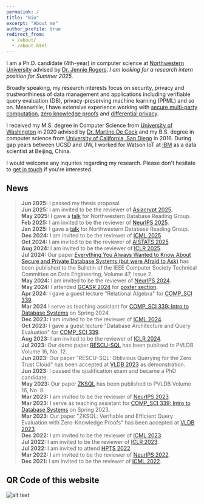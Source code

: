 ```yaml
---
permalink: /
title: "Bio"
excerpt: "About me"
author_profile: true
redirect_from: 
  - /about/
  - /about.html
---
```


I am a Ph.D. candidate (4th-year) in computer science at [Northwestern University](https://www.mccormick.northwestern.edu/computer-science/people/phd-students/l-r.html) advised by [Dr. Jennie Rogers](http://users.eecs.northwestern.edu/~jennie/). *I am looking for a research intern position for Summer 2025.*

Broadly speaking, my research interests focus on security, privacy and trustworthiness of data management and applications including verifiable query evaluation (DB), privacy-preserving machine learning (PPML) and so on. Meanwhile, I have extensive experience working with [secure multi-party computation](https://en.wikipedia.org/wiki/Secure_multi-party_computation), [zero knowledge proofs](https://en.wikipedia.org/wiki/Zero-knowledge_proof) and [differential privacy](https://en.wikipedia.org/wiki/Differential_privacy).

I received my M.S. degree in Computer Science from [University of Washington](http://www.washington.edu) in 2020 advised by [Dr. Martine De Cock](http://faculty.washington.edu/mdecock/) and my B.S. degree in computer science from [University of California, San Diego](https://cse.ucsd.edu) in 2016. During gap years between UCSD and UW, I worked for Watson IoT at [IBM](https://www.ibm.com/) as a data scientist at Beijing, China.

I would welcome any inquiries regarding my research. Please don't hesitate to [get in touch](mailto:xiling.li@northwestern.edu) if you're interested.

## **News**
>**Jun 2025:** I passed my thesis proposal. <br />
>**Jun 2025:** I am invited to be the reviewer of [Asiacrypt 2025](https://asiacrypt.iacr.org/2025/). <br />
>**May 2025:** I gave a [talk](https://xilinggrantli.github.io/files/DBReadingGroup0521.pdf) for Northwestern Database Reading Group. <br />
>**Feb 2025:** I am invited to be the reviewer of [NeurIPS 2025](https://nips.cc/Conferences/2025/Dates). <br />
>**Jan 2025:** I gave a [talk](https://xilinggrantli.github.io/files/2025_WI_DB_Reading_Group.pdf) for Northwestern Database Reading Group. <br />
>**Dec 2024:** I am invited to be the reviewer of [ICML 2025](https://icml.cc/Conferences/2025/Dates). <br />
>**Oct 2024:** I am invited to be the reviewer of [AISTATS 2025](https://virtual.aistats.org/Conferences/2025/Dates). <br />
>**Aug 2024:** I am invited to be the reviewer of [ICLR 2025](https://iclr.cc/Conferences/2025). <br />
>**Jul 2024:** Our paper [Everything You Always Wanted to Know About Secure and Private Database Systems (but were Afraid to Ask)](http://sites.computer.org/debull/A24june/A24JUN-CD.pdf#page=5) has been published to the Bulletin of the IEEE Computer Society Technical Committee on Data Engineering, Volume 47, Issue 2. <br />
>**May 2024:** I am invited to be the reviewer of [NeurIPS 2024](https://nips.cc/Conferences/2024/Dates). <br />
>**May 2024:** I attended [GCASR 2024](https://gcasr.org/2024/) for [poster section](https://xilinggrantli.github.io/images/gcasr2024-poster.jpg). <br />
>**Apr 2024:** I gave a guest lecture "Relational Algebra" for [COMP_SCI 339](https://www.mccormick.northwestern.edu/computer-science/academics/courses/descriptions/339.html). <br />
>**Mar 2024** I serve as teaching assistant for [COMP_SCI 339: Intro to Database Systems](https://www.mccormick.northwestern.edu/computer-science/academics/courses/descriptions/339.html) on Spring 2024. <br />
>**Dec 2023:** I am invited to be the reviewer of [ICML 2024](https://icml.cc/Conferences/2024/Dates). <br />
>**Oct 2023:** I gave a guest lecture "Database Architecture and Query Evaluation" for [COMP_SCI 339](https://www.mccormick.northwestern.edu/computer-science/academics/courses/descriptions/339.html). <br />
>**Aug 2023:** I am invited to be the reviewer of [ICLR 2024](https://iclr.cc/Conferences/2024). <br />
>**Jul 2023:** Our demo paper [RESCU-SQL](https://www.vldb.org/pvldb/vol16/p4086-li.pdf) has been publised to PVLDB Volume 16, No. 12. <br />
> **Jun 2023:** Our paper "RESCU-SQL: Oblivious Querying for the Zero Trust Cloud" has been accepted at [VLDB 2023](https://vldb.org/2023/?papers-demo) as demonstration. <br />
>**Jun 2023:** I passed the qualification exam and became a PhD candidate. <br />
>**May 2023:** Our paper [ZKSQL](https://www.vldb.org/pvldb/vol16/p1804-li.pdf) has been published to PVLDB Volume 16, No. 8. <br />
>**Mar 2023:** I am invited to be the reviewer of [NeurIPS 2023](https://nips.cc/Conferences/2023/Dates). <br />
> **Mar 2023:** I serve as teaching assistant for [COMP_SCI 339: Intro to Database Systems](https://www.mccormick.northwestern.edu/computer-science/academics/courses/descriptions/339.html) on Spring 2023. <br />
> **Mar 2023:** Our paper "ZKSQL: Verifiable and Efficient Query Evaluation with Zero-Knowledge Proofs" has been accepted at [VLDB 2023](https://vldb.org/2023/?papers-research). <br />
> **Dec 2022:** I am invited to be the reviewer of [ICML 2023](https://icml.cc/Conferences/2023). <br />
> **Jul 2022:** I am invited to be the reviewer of [ICLR 2023](https://iclr.cc/Conferences/2023). <br />
> **Jul 2022:** I am invited to attend [HPTS 2022](http://www.hpts.ws/papers/2022/agenda.html). <br />
> **Mar 2022:** I am invited to be the reviewer of [NeurIPS 2022](https://neurips.cc/Conferences/2022). <br />
> **Dec 2021:** I am invited to be the reviewer of [ICML 2022](https://icml.cc/Conferences/2022).

## **QR Code of this website**

![alt text](https://xilinggrantli.github.io/images/QR_Code.png)
